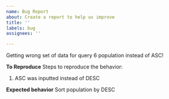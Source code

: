 ```yaml
---
name: Bug Report
about: Create a report to help us improve
title: ''
labels: bug
assignees: ''

---
```


Getting wrong set of data for query 6 population instead of ASC!

**To Reproduce**
Steps to reproduce the behavior:
1. ASC was inputted instead of DESC

**Expected behavior**
Sort population by DESC
